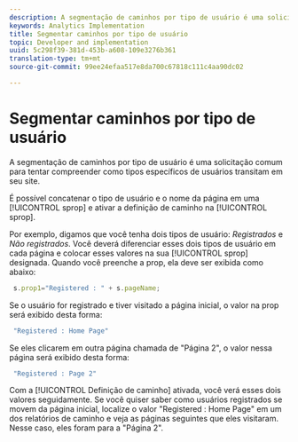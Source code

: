 ```yaml
---
description: A segmentação de caminhos por tipo de usuário é uma solicitação comum para tentar compreender como tipos específicos de usuários transitam em seu site.
keywords: Analytics Implementation
title: Segmentar caminhos por tipo de usuário
topic: Developer and implementation
uuid: 5c298f39-381d-453b-a608-109e3276b361
translation-type: tm+mt
source-git-commit: 99ee24efaa517e8da700c67818c111c4aa90dc02

---
```



# Segmentar caminhos por tipo de usuário

A segmentação de caminhos por tipo de usuário é uma solicitação comum para tentar compreender como tipos específicos de usuários transitam em seu site.

É possível concatenar o tipo de usuário e o nome da página em uma [!UICONTROL sprop] e ativar a definição de caminho na [!UICONTROL sprop].

Por exemplo, digamos que você tenha dois tipos de usuário: _Registrados_ e _Não registrados_. Você deverá diferenciar esses dois tipos de usuário em cada página e colocar esses valores na sua [!UICONTROL sprop] designada. Quando você preenche a prop, ela deve ser exibida como abaixo:

```js
 s.prop1="Registered : " + s.pageName;
```

Se o usuário for registrado e tiver visitado a página inicial, o valor na prop será exibido desta forma:

```js
 "Registered : Home Page"
```

Se eles clicarem em outra página chamada de "Página 2", o valor nessa página será exibido desta forma:

```js
 "Registered : Page 2"
```

Com a [!UICONTROL Definição de caminho] ativada, você verá esses dois valores seguidamente. Se você quiser saber como usuários registrados se movem da página inicial, localize o valor "Registered : Home Page" em um dos relatórios de caminho e veja as páginas seguintes que eles visitaram. Nesse caso, eles foram para a "Página 2".
